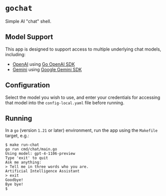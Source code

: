 # `gochat`

Simple AI "chat" shell.

## Model Support

This app is designed to support access to multiple underlying chat
models, including:

- [OpenAI](https://platform.openai.com/docs) using [Go OpenAI SDK](https://github.com/sashabaranov/go-openai)
- [Gemini](https://deepmind.google/technologies/gemini) using [Google Gemini SDK](https://github.com/google/generative-ai-go)

## Configuration 

Select the model you wish to use, and enter your credentials for
accessing that model into the `config-local.yaml` file before running.

## Running

In a `go` (version `1.21` or later) environment, run the app using the `Makefile` target, e.g.:

```shell
$ make run-chat
go run cmd/chat/main.go
Using model: gpt-4-1106-preview
Type 'exit' to quit
Ask me anything: 
> Tell me in three words who you are.
Artificial Intelligence Assistant
> exit
Goodbye!
Bye bye!
$ 
```

